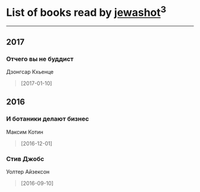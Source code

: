 # List of books read by [jewashot](http://vk.com/id199946725)<sup>3</sup>
---

## 2017

### Отчего вы не буддист
Дзонгсар Кхьенце
> [2017-01-10] 



## 2016

### И ботаники делают бизнес
Максим Котин
> [2016-12-01] 


### Стив Джобс
Уолтер Айзексон
> [2016-09-10] 




